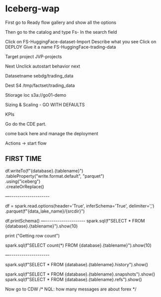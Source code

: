 # Iceberg-wap

First go to Ready flow gallery and show all the options

Then go to the catalog and type
Fs- 
In the search field

Click on FS-HuggingFace-dataset-Import
Describe what you see
Click on DEPLOY
Give it a name
FS-HuggingFace-trading-data

Target project
JVP-projects


Next
Unclick autostart behavior
next


Datasetname
sebdg/trading_data

Dest S4
/tmp/factset/trading_data

Stiorage loc
s3a://go01-demo


Sizing & Scaling - GO WITH DEFAULTS

KPIs

Go do the CDE part.

come back here and manage the deployment

Actions -> start flow



## FIRST TIME
df.writeTo(f"{database}.{tablename}")\
     .tableProperty("write.format.default", "parquet")\
     .using("iceberg")\
     .createOrReplace()

—--------------------

df = spark.read.options(header='True', inferSchema='True', delimiter=',') \
  .parquet(f"{data_lake_name}/{srcdir}")

df.printSchema()
—--------------------
spark.sql(f"SELECT * FROM {database}.{tablename}").show(10)

print ("Getting row count")

spark.sql(f"SELECT count(*) FROM {database}.{tablename}").show(10)

—--------------------


spark.sql(f"SELECT * FROM {database}.{tablename}.history").show()

spark.sql(f"SELECT * FROM {database}.{tablename}.snapshots").show()
spark.sql(f"SELECT * FROM {database}.{tablename}.refs").show()





Now go to CDW
/* NQL: how many messages are about forex */


